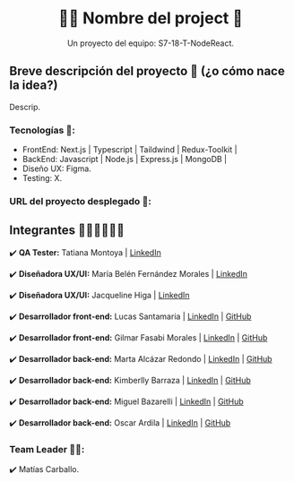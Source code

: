 <h1 align = "center">👨‍🍳 Nombre del project 🥘</h1>

<p align = "center">Un proyecto del equipo: S7-18-T-NodeReact.</p>

## Breve descripción del proyecto 📜 (¿o cómo nace la idea?)

Descrip.

### Tecnologías 🚀:
* FrontEnd: Next.js | Typescript | Taildwind | Redux-Toolkit |
* BackEnd: Javascript | Node.js | Express.js | MongoDB |
* Diseño UX: Figma.
* Testing: X.

### URL del proyecto desplegado 🔗:

## Integrantes 👩🏻‍💻👨🏽‍💻
✔️ **QA Tester:** Tatiana Montoya | [LinkedIn](.)

✔️ **Diseñadora UX/UI:** María Belén Fernández Morales | [LinkedIn](https://www.linkedin.com/in/belen-fernandez-morales/)

✔️ **Diseñadora UX/UI:** Jacqueline Higa | [LinkedIn](https://www.linkedin.com/in/jacqueline-higa-velasquez/)

✔️ **Desarrollador front-end:** Lucas Santamaria | [LinkedIn](https://www.linkedin.com/in/lucas-santamaria-ab1512225/) | [GitHub](https://github.com/LucasSantamaria76)

✔️ **Desarrollador front-end:** Gilmar Fasabi Morales | [LinkedIn](https://www.linkedin.com/in/gilmar-fasabi-morales/) | [GitHub](https://github.com/gijofam)

✔️ **Desarrollador back-end:** Marta Alcázar Redondo | [LinkedIn](https://www.linkedin.com/in/marta-alc%C3%A1zar-redondo/) | [GitHub](https://github.com/martaalcazarr)

✔️ **Desarrollador back-end:** Kimberlly Barraza | [LinkedIn](https://pe.linkedin.com/in/kimberllynbarrazat/es) | [GitHub](https://github.com/KNBT)

✔️ **Desarrollador back-end:** Miguel Bazarelli | [LinkedIn](http://linkedin.com/in/miguel-ernesto-bazzarelli-8b5029247) | [GitHub](https://github.com/Migbazz)

✔️ **Desarrollador back-end:** Oscar Ardila | [LinkedIn](https://www.linkedin.com/in/oscarardila96/) | [GitHub](https://github.com/oscarardila96)

### Team Leader 👨‍🚀:
✔️ Matías Carballo.
